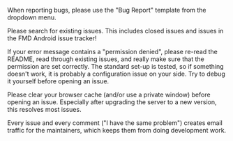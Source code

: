When reporting bugs, please use the "Bug Report" template from the dropdown menu.

Please search for existing issues. This includes closed issues and issues in the FMD Android issue tracker!

If your error message contains a "permission denied", please re-read the README,
read through existing issues, and really make sure that the permission are set correctly.
The standard set-up is tested, so if something doesn't work, it is probably a configuration issue on your side.
Try to debug it yourself before opening an issue.

Please clear your browser cache (and/or use a private window) before opening an issue.
Especially after upgrading the server to a new version, this resolves most issues.

Every issue and every comment ("I have the same problem") creates email traffic for the maintainers, which keeps them from doing development work.
